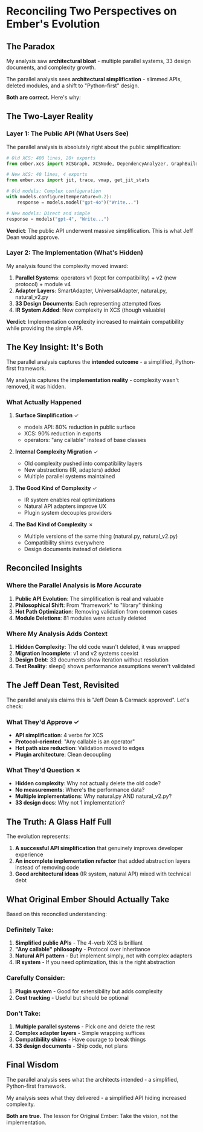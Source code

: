 # Reconciling Two Perspectives on Ember's Evolution

## The Paradox

My analysis saw **architectural bloat** - multiple parallel systems, 33 design documents, and complexity growth.

The parallel analysis sees **architectural simplification** - slimmed APIs, deleted modules, and a shift to "Python-first" design.

**Both are correct.** Here's why:

## The Two-Layer Reality

### Layer 1: The Public API (What Users See)
The parallel analysis is absolutely right about the public simplification:

```python
# Old XCS: 400 lines, 20+ exports
from ember.xcs import XCSGraph, XCSNode, DependencyAnalyzer, GraphBuilder...

# New XCS: 40 lines, 4 exports  
from ember.xcs import jit, trace, vmap, get_jit_stats
```

```python
# Old models: Complex configuration
with models.configure(temperature=0.2):
    response = models.model("gpt-4o")("Write...")

# New models: Direct and simple
response = models("gpt-4", "Write...")
```

**Verdict**: The public API underwent massive simplification. This is what Jeff Dean would approve.

### Layer 2: The Implementation (What's Hidden)
My analysis found the complexity moved inward:

1. **Parallel Systems**: operators v1 (kept for compatibility) + v2 (new protocol) + module v4
2. **Adapter Layers**: SmartAdapter, UniversalAdapter, natural.py, natural_v2.py
3. **33 Design Documents**: Each representing attempted fixes
4. **IR System Added**: New complexity in XCS (though valuable)

**Verdict**: Implementation complexity increased to maintain compatibility while providing the simple API.

## The Key Insight: It's Both

The parallel analysis captures the **intended outcome** - a simplified, Python-first framework.

My analysis captures the **implementation reality** - complexity wasn't removed, it was hidden.

### What Actually Happened

1. **Surface Simplification** ✓
   - models API: 80% reduction in public surface
   - XCS: 90% reduction in exports
   - operators: "any callable" instead of base classes

2. **Internal Complexity Migration** ✓
   - Old complexity pushed into compatibility layers
   - New abstractions (IR, adapters) added
   - Multiple parallel systems maintained

3. **The Good Kind of Complexity** ✓
   - IR system enables real optimizations
   - Natural API adapters improve UX
   - Plugin system decouples providers

4. **The Bad Kind of Complexity** ✗
   - Multiple versions of the same thing (natural.py, natural_v2.py)
   - Compatibility shims everywhere
   - Design documents instead of deletions

## Reconciled Insights

### Where the Parallel Analysis is More Accurate

1. **Public API Evolution**: The simplification is real and valuable
2. **Philosophical Shift**: From "framework" to "library" thinking
3. **Hot Path Optimization**: Removing validation from common cases
4. **Module Deletions**: 81 modules were actually deleted

### Where My Analysis Adds Context

1. **Hidden Complexity**: The old code wasn't deleted, it was wrapped
2. **Migration Incomplete**: v1 and v2 systems coexist
3. **Design Debt**: 33 documents show iteration without resolution
4. **Test Reality**: sleep() shows performance assumptions weren't validated

## The Jeff Dean Test, Revisited

The parallel analysis claims this is "Jeff Dean & Carmack approved". Let's check:

### What They'd Approve ✓
- **API simplification**: 4 verbs for XCS
- **Protocol-oriented**: "Any callable is an operator"
- **Hot path size reduction**: Validation moved to edges
- **Plugin architecture**: Clean decoupling

### What They'd Question ✗
- **Hidden complexity**: Why not actually delete the old code?
- **No measurements**: Where's the performance data?
- **Multiple implementations**: Why natural.py AND natural_v2.py?
- **33 design docs**: Why not 1 implementation?

## The Truth: A Glass Half Full

The evolution represents:

1. **A successful API simplification** that genuinely improves developer experience
2. **An incomplete implementation refactor** that added abstraction layers instead of removing code
3. **Good architectural ideas** (IR system, natural API) mixed with technical debt

## What Original Ember Should Actually Take

Based on this reconciled understanding:

### Definitely Take:
1. **Simplified public APIs** - The 4-verb XCS is brilliant
2. **"Any callable" philosophy** - Protocol over inheritance
3. **Natural API pattern** - But implement simply, not with complex adapters
4. **IR system** - If you need optimization, this is the right abstraction

### Carefully Consider:
1. **Plugin system** - Good for extensibility but adds complexity
2. **Cost tracking** - Useful but should be optional

### Don't Take:
1. **Multiple parallel systems** - Pick one and delete the rest
2. **Complex adapter layers** - Simple wrapping suffices
3. **Compatibility shims** - Have courage to break things
4. **33 design documents** - Ship code, not plans

## Final Wisdom

The parallel analysis sees what the architects intended - a simplified, Python-first framework.

My analysis sees what they delivered - a simplified API hiding increased complexity.

**Both are true.** The lesson for Original Ember: Take the vision, not the implementation.